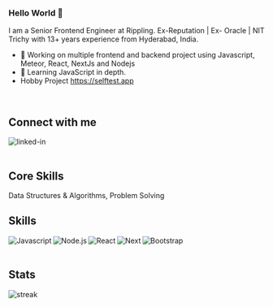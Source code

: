 ### Hello World 👋
I am a Senior Frontend Engineer at Rippling. Ex-Reputation | Ex- Oracle | NIT Trichy with 13+ years experience from Hyderabad, India.
- 🔭 Working on multiple frontend and backend project using Javascript, Meteor, React, NextJs and Nodejs
- 🌱 Learning JavaScript in depth.
- Hobby Project https://selftest.app
<br>





## Connect with me

[<img align="left" alt="linked-in" src="https://img.shields.io/badge/linkedin-%230077B5.svg?&style=for-the-badge&logo=linkedin&logoColor=white" />](https://www.linkedin.com/in/akm85/)
<br>
<br>




## Core Skills
Data Structures & Algorithms, Problem Solving

## Skills

<img align="left" alt="Javascript" src="https://img.shields.io/badge/JavaScript-F7DF1E?style=for-the-badge&logo=javascript&logoColor=black" />
<img align="left" alt="Node.js" src="https://img.shields.io/badge/Node.js-339933?style=for-the-badge&logo=nodedotjs&logoColor=white" />
<img align="left" alt="React" src="https://img.shields.io/badge/React-20232A?style=for-the-badge&logo=react&logoColor=61DAFB" />
<img align="left" alt="Next" src="https://img.shields.io/badge/Next-black?style=for-the-badge&logo=next.js&logoColor=white" />
<img align="left" alt="Bootstrap" src="https://img.shields.io/badge/Bootstrap-563D7C?style=for-the-badge&logo=bootstrap&logoColor=white" />


<br> <br>



## Stats

<img align="left" alt="streak" src="http://github-readme-streak-stats.herokuapp.com?user=xpressabhi&theme=dark" />         
